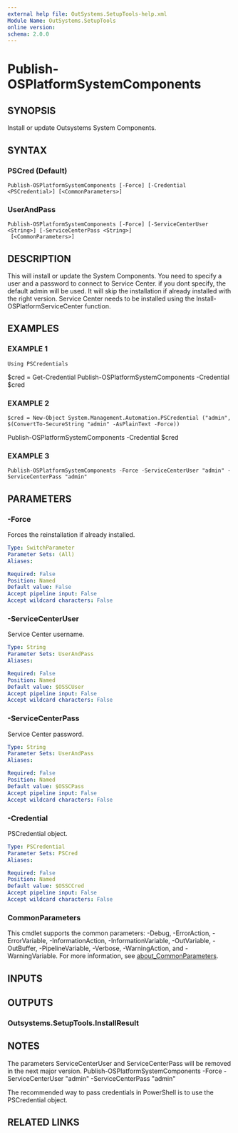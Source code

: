 ```yaml
---
external help file: OutSystems.SetupTools-help.xml
Module Name: OutSystems.SetupTools
online version:
schema: 2.0.0
---
```


# Publish-OSPlatformSystemComponents

## SYNOPSIS
Install or update Outsystems System Components.

## SYNTAX

### PSCred (Default)
```
Publish-OSPlatformSystemComponents [-Force] [-Credential <PSCredential>] [<CommonParameters>]
```

### UserAndPass
```
Publish-OSPlatformSystemComponents [-Force] [-ServiceCenterUser <String>] [-ServiceCenterPass <String>]
 [<CommonParameters>]
```

## DESCRIPTION
This will install or update the System Components.
You need to specify a user and a password to connect to Service Center.
if you dont specify, the default admin will be used.
It will skip the installation if already installed with the right version.
Service Center needs to be installed using the Install-OSPlatformServiceCenter function.

## EXAMPLES

### EXAMPLE 1
```
Using PSCredentials
```

$cred = Get-Credential
Publish-OSPlatformSystemComponents -Credential $cred

### EXAMPLE 2
```
$cred = New-Object System.Management.Automation.PSCredential ("admin", $(ConvertTo-SecureString "admin" -AsPlainText -Force))
```

Publish-OSPlatformSystemComponents -Credential $cred

### EXAMPLE 3
```
Publish-OSPlatformSystemComponents -Force -ServiceCenterUser "admin" -ServiceCenterPass "admin"
```

## PARAMETERS

### -Force
Forces the reinstallation if already installed.

```yaml
Type: SwitchParameter
Parameter Sets: (All)
Aliases:

Required: False
Position: Named
Default value: False
Accept pipeline input: False
Accept wildcard characters: False
```

### -ServiceCenterUser
Service Center username.

```yaml
Type: String
Parameter Sets: UserAndPass
Aliases:

Required: False
Position: Named
Default value: $OSSCUser
Accept pipeline input: False
Accept wildcard characters: False
```

### -ServiceCenterPass
Service Center password.

```yaml
Type: String
Parameter Sets: UserAndPass
Aliases:

Required: False
Position: Named
Default value: $OSSCPass
Accept pipeline input: False
Accept wildcard characters: False
```

### -Credential
PSCredential object.

```yaml
Type: PSCredential
Parameter Sets: PSCred
Aliases:

Required: False
Position: Named
Default value: $OSSCCred
Accept pipeline input: False
Accept wildcard characters: False
```

### CommonParameters
This cmdlet supports the common parameters: -Debug, -ErrorAction, -ErrorVariable, -InformationAction, -InformationVariable, -OutVariable, -OutBuffer, -PipelineVariable, -Verbose, -WarningAction, and -WarningVariable. For more information, see [about_CommonParameters](http://go.microsoft.com/fwlink/?LinkID=113216).

## INPUTS

## OUTPUTS

### Outsystems.SetupTools.InstallResult
## NOTES
The parameters ServiceCenterUser and ServiceCenterPass will be removed in the next major version.
Publish-OSPlatformSystemComponents -Force -ServiceCenterUser "admin" -ServiceCenterPass "admin"

The recommended way to pass credentials in PowerShell is to use the PSCredential object.

## RELATED LINKS

